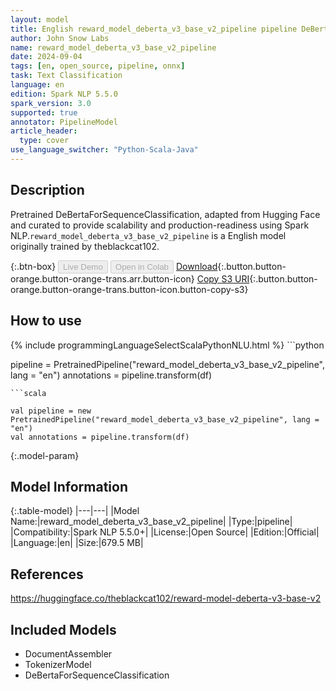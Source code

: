 ```yaml
---
layout: model
title: English reward_model_deberta_v3_base_v2_pipeline pipeline DeBertaForSequenceClassification from theblackcat102
author: John Snow Labs
name: reward_model_deberta_v3_base_v2_pipeline
date: 2024-09-04
tags: [en, open_source, pipeline, onnx]
task: Text Classification
language: en
edition: Spark NLP 5.5.0
spark_version: 3.0
supported: true
annotator: PipelineModel
article_header:
  type: cover
use_language_switcher: "Python-Scala-Java"
---
```


## Description

Pretrained DeBertaForSequenceClassification, adapted from Hugging Face and curated to provide scalability and production-readiness using Spark NLP.`reward_model_deberta_v3_base_v2_pipeline` is a English model originally trained by theblackcat102.

{:.btn-box}
<button class="button button-orange" disabled>Live Demo</button>
<button class="button button-orange" disabled>Open in Colab</button>
[Download](https://s3.amazonaws.com/auxdata.johnsnowlabs.com/public/models/reward_model_deberta_v3_base_v2_pipeline_en_5.5.0_3.0_1725440569354.zip){:.button.button-orange.button-orange-trans.arr.button-icon}
[Copy S3 URI](s3://auxdata.johnsnowlabs.com/public/models/reward_model_deberta_v3_base_v2_pipeline_en_5.5.0_3.0_1725440569354.zip){:.button.button-orange.button-orange-trans.button-icon.button-copy-s3}

## How to use



<div class="tabs-box" markdown="1">
{% include programmingLanguageSelectScalaPythonNLU.html %}
```python

pipeline = PretrainedPipeline("reward_model_deberta_v3_base_v2_pipeline", lang = "en")
annotations =  pipeline.transform(df)   

```
```scala

val pipeline = new PretrainedPipeline("reward_model_deberta_v3_base_v2_pipeline", lang = "en")
val annotations = pipeline.transform(df)

```
</div>

{:.model-param}
## Model Information

{:.table-model}
|---|---|
|Model Name:|reward_model_deberta_v3_base_v2_pipeline|
|Type:|pipeline|
|Compatibility:|Spark NLP 5.5.0+|
|License:|Open Source|
|Edition:|Official|
|Language:|en|
|Size:|679.5 MB|

## References

https://huggingface.co/theblackcat102/reward-model-deberta-v3-base-v2

## Included Models

- DocumentAssembler
- TokenizerModel
- DeBertaForSequenceClassification